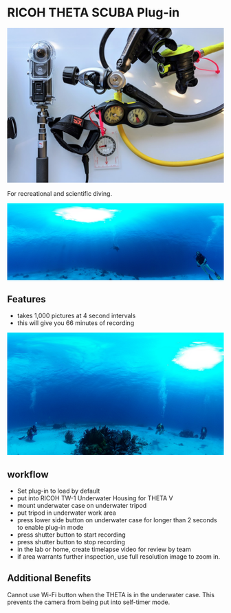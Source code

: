 # RICOH THETA SCUBA Plug-in

![scuba gear](images/scuba-gear.png)

For recreational and scientific diving.

![underwater shot](images/underwater.png)

## Features
* takes 1,000 pictures at 4 second intervals
* this will give you 66 minutes of recording

![underwater 2](images/underwater-2.png)

## workflow

* Set plug-in to load by default
* put into RICOH TW-1 Underwater Housing for THETA V
* mount underwater case on underwater tripod
* put tripod in underwater work area
* press lower side button on underwater case for longer than 2 seconds
to enable plug-in mode
* press shutter button to start recording
* press shutter button to stop recording
* in the lab or home, create timelapse video for review by team
* if area warrants further inspection, use full resolution image to
zoom in.

## Additional Benefits

Cannot use Wi-Fi button when the THETA is in the underwater case.
This prevents the camera from being put into self-timer mode.





